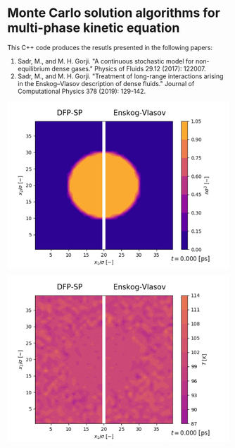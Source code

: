 # Monte Carlo solution algorithms for multi-phase kinetic equation


This C++ code produces the resutls presented in the following papers:

1. Sadr, M., and M. H. Gorji. "A continuous stochastic model for non-equilibrium dense gases." Physics of Fluids 29.12 (2017): 122007.
2. Sadr, M., and M. H. Gorji. "Treatment of long-range interactions arising in the Enskog–Vlasov description of dense fluids." Journal of Computational Physics 378 (2019): 129-142.

![Demo](videos/n_validation.gif)

![Demo](videos/T_validation.gif)
